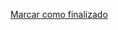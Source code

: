 <a onclick="test()" href="https://fx-learning.mgait.services/finish/ansible-playbooks2" target="_parent" class="btn primary-btn">Marcar como finalizado</a>
